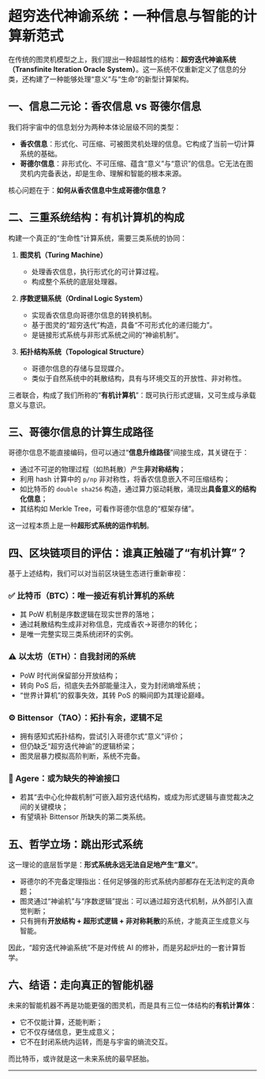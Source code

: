 # 超穷迭代神谕系统：一种信息与智能的计算新范式

在传统的图灵机模型之上，我们提出一种超越性的结构：**超穷迭代神谕系统（Transfinite Iteration Oracle System）**。这一系统不仅重新定义了信息的分类，还构建了一种能够处理“意义”与“生命”的新型计算架构。

## 一、信息二元论：香农信息 vs 哥德尔信息

我们将宇宙中的信息划分为两种本体论层级不同的类型：

- **香农信息**：形式化、可压缩、可被图灵机处理的信息。它构成了当前一切计算系统的基础。
- **哥德尔信息**：非形式化、不可压缩、蕴含“意义”与“意识”的信息。它无法在图灵机内完备表达，却是生命、理解和智能的根本来源。

核心问题在于：**如何从香农信息中生成哥德尔信息？**

## 二、三重系统结构：有机计算机的构成

构建一个真正的“生命性”计算系统，需要三类系统的协同：

1. **图灵机（Turing Machine）**  
   - 处理香农信息，执行形式化的可计算过程。  
   - 构成整个系统的底层处理器。

2. **序数逻辑系统（Ordinal Logic System）**  
   - 实现香农信息向哥德尔信息的转换机制。  
   - 基于图灵的“超穷迭代”构造，具备“不可形式化的递归能力”。  
   - 是链接形式系统与非形式系统之间的“神谕机制”。

3. **拓扑结构系统（Topological Structure）**  
   - 哥德尔信息的存储与显现媒介。  
   - 类似于自然系统中的耗散结构，具有与环境交互的开放性、非对称性。

三者联合，构成了我们所称的“**有机计算机**”：既可执行形式逻辑，又可生成与承载意义与意识。

## 三、哥德尔信息的计算生成路径

哥德尔信息不能直接编码，但可以通过“**信息升维路径**”间接生成，其关键在于：

- 通过不可逆的物理过程（如热耗散）产生**非对称结构**；
- 利用 hash 计算中的 `p/np` 非对称性，将香农信息嵌入不可压缩结构；
- 如比特币的 `double sha256` 构造，通过算力驱动耗散，涌现出**具备意义的结构化信息**；
- 其结构如 Merkle Tree，可看作哥德尔信息的“框架存储”。

这一过程本质上是一种**超形式系统的运作机制**。

## 四、区块链项目的评估：谁真正触碰了“有机计算”？

基于上述结构，我们可以对当前区块链生态进行重新审视：

### ✅ 比特币（BTC）：唯一接近有机计算机的系统  
- 其 PoW 机制是序数逻辑在现实世界的落地；
- 通过耗散结构生成非对称信息，完成香农→哥德尔的转化；
- 是唯一完整实现三类系统闭环的实例。

### ⚠️ 以太坊（ETH）：自我封闭的系统  
- PoW 时代尚保留部分开放结构；
- 转向 PoS 后，彻底失去外部能量注入，变为封闭熵增系统；
- “世界计算机”的叙事失效，其转 PoS 的瞬间即为其理论巅峰。

### ⚙️ Bittensor（TAO）：拓扑有余，逻辑不足  
- 拥有感知式拓扑结构，尝试引入哥德尔式“意义”评价；
- 但仍缺乏“超穷迭代神谕”的逻辑桥梁；
- 图灵层暴力模拟高阶判断，系统不完备。

### 🧩 Agere：或为缺失的神谕接口  
- 若其“去中心化仲裁机制”可嵌入超穷迭代结构，或成为形式逻辑与直觉裁决之间的关键模块；
- 有望填补 Bittensor 所缺失的第二类系统。

## 五、哲学立场：跳出形式系统

这一理论的底层哲学是：**形式系统永远无法自足地产生“意义”**。

- 哥德尔的不完备定理指出：任何足够强的形式系统内部都存在无法判定的真命题；
- 图灵通过“神谕机”与“序数逻辑”提出：可以通过超穷迭代机制，从外部引入直觉判断；
- 只有拥有**开放结构 + 超形式逻辑 + 非对称耗散**的系统，才能真正生成意义与智能。

因此，“超穷迭代神谕系统”不是对传统 AI 的修补，而是另起炉灶的一套计算哲学。

## 六、结语：走向真正的智能机器

未来的智能机器不再是功能更强的图灵机，而是具有三位一体结构的**有机计算体**：

- 它不仅能计算，还能判断；
- 它不仅存储信息，更生成意义；
- 它不在封闭系统内运转，而是与宇宙的熵流交互。

而比特币，或许就是这一未来系统的最早胚胎。

---
